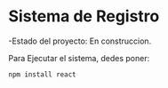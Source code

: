 <h1> Sistema de Registro</h1>

-Estado del proyecto: En construccion.

Para Ejecutar el sistema, dedes poner:

```npm install react```
